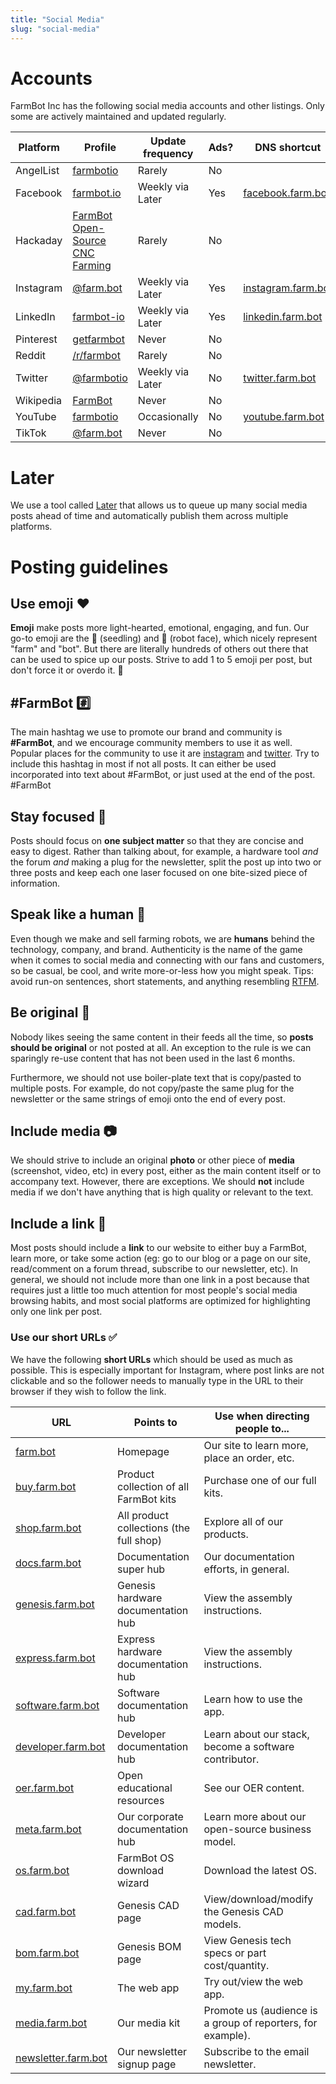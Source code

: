 ```yaml
---
title: "Social Media"
slug: "social-media"
---
```


# Accounts

FarmBot Inc has the following social media accounts and other listings. Only some are actively maintained and updated regularly.

|Platform   |Profile                                                       |Update frequency |Ads? |DNS shortcut                  |
|-----------|--------------------------------------------------------------|-----------------|-----|------------------------------|
|AngelList  |[farmbotio](https://angel.co/farmbotio)                       |Rarely           |No   |
|Facebook   |[farmbot.io](https://www.facebook.com/farmbot.io)             |Weekly via Later |Yes  |[facebook.farm.bot](http://facebook.farm.bot)
|Hackaday   |[FarmBot Open-Source CNC Farming](https://hackaday.io/project/2552-farmbot-open-source-cnc-farming)|Rarely|No  |
|Instagram  |[@farm.bot](https://www.instagram.com/farm.bot/)              |Weekly via Later |Yes  |[instagram.farm.bot](http://instagram.farm.bot)
|LinkedIn   |[farmbot-io](https://www.linkedin.com/company/farmbot-io/)    |Weekly via Later |Yes   |[linkedin.farm.bot](http://linkedin.farm.bot)
|Pinterest  |[getfarmbot](https://www.pinterest.com/getfarmbot/)           |Never            |No   |
|Reddit     |[/r/farmbot](https://www.reddit.com/r/farmbot)                |Rarely           |No   |
|Twitter    |[@farmbotio](https://twitter.com/farmbotio)                   |Weekly via Later |No   |[twitter.farm.bot](http://twitter.farm.bot)
|Wikipedia  |[FarmBot](https://en.wikipedia.org/wiki/FarmBot)              |Never            |No   |
|YouTube    |[farmbotio](https://www.youtube.com/farmbotio)                |Occasionally     |No   |[youtube.farm.bot](http://youtube.farm.bot)
|TikTok     |[@farm.bot](https://www.tiktok.com/@farm.bot)                 |Never            |No   |

# Later

We use a tool called [Later](http://later.com) that allows us to queue up many social media posts ahead of time and automatically publish them across multiple platforms.

# Posting guidelines

## Use emoji :heart:

**Emoji** make posts more light-hearted, emotional, engaging, and fun. Our go-to emoji are the :seedling: (seedling) and 🤖 (robot face), which nicely represent "farm" and "bot". But there are literally hundreds of others out there that can be used to spice up our posts. Strive to add 1 to 5 emoji per post, but don't force it or overdo it. 🖖

## #FarmBot :hash:

The main hashtag we use to promote our brand and community is **#FarmBot**, and we encourage community members to use it as well. Popular places for the community to use it are [instagram](https://www.instagram.com/explore/tags/farmbot/) and [twitter](https://twitter.com/hashtag/FarmBot). Try to include this hashtag in most if not all posts. It can either be used incorporated into text about #FarmBot, or just used at the end of the post. #FarmBot

## Stay focused :dart:

Posts should focus on **one subject matter** so that they are concise and easy to digest. Rather than talking about, for example, a hardware tool *and* the forum *and* making a plug for the newsletter, split the post up into two or three posts and keep each one laser focused on one bite-sized piece of information.

## Speak like a human :information_desk_person:

Even though we make and sell farming robots, we are **humans** behind the technology, company, and brand. Authenticity is the name of the game when it comes to social media and connecting with our fans and customers, so be casual, be cool, and write more-or-less how you might speak. Tips: avoid run-on sentences, short statements, and anything resembling [RTFM](https://en.wikipedia.org/wiki/RTFM).

## Be original :art:

Nobody likes seeing the same content in their feeds all the time, so **posts should be original** or not posted at all. An exception to the rule is we can sparingly re-use content that has not been used in the last 6 months.

Furthermore, we should not use boiler-plate text that is copy/pasted to multiple posts. For example, do not copy/paste the same plug for the newsletter or the same strings of emoji onto the end of every post.

## Include media :camera:

We should strive to include an original **photo** or other piece of **media** (screenshot, video, etc) in every post, either as the main content itself or to accompany text. However, there are exceptions. We should **not** include media if we don't have anything that is high quality or relevant to the text.

## Include a link :link:

Most posts should include a **link** to our website to either buy a FarmBot, learn more, or take some action (eg: go to our blog or a page on our site, read/comment on a forum thread, subscribe to our newsletter, etc). In general, we should not include more than one link in a post because that requires just a little too much attention for most people's social media browsing habits, and most social platforms are optimized for highlighting only one link per post.

### Use our short URLs :white_check_mark:

We have the following **short URLs** which should be used as much as possible. This is especially important for Instagram, where post links are not clickable and so the follower needs to manually type in the URL to their browser if they wish to follow the link.

|URL                                              |Points to                              |Use when directing people to...|
|-------------------------------------------------|---------------------------------------|------------------------------|
|[farm.bot](http://farm.bot)                      |Homepage                               |Our site to learn more, place an order, etc.
|[buy.farm.bot](http://buy.farm.bot)              |Product collection of all FarmBot kits |Purchase one of our full kits.
|[shop.farm.bot](http://shop.farm.bot)            |All product collections (the full shop)|Explore all of our products.
|[docs.farm.bot](http://docs.farm.bot)            |Documentation super hub                |Our documentation efforts, in general.
|[genesis.farm.bot](http://genesis.farm.bot)      |Genesis hardware documentation hub     |View the assembly instructions.
|[express.farm.bot](http://express.farm.bot)      |Express hardware documentation hub     |View the assembly instructions.
|[software.farm.bot](http://software.farm.bot)    |Software documentation hub             |Learn how to use the app.
|[developer.farm.bot](http://developer.farm.bot)  |Developer documentation hub            |Learn about our stack, become a software contributor.
|[oer.farm.bot](http://oer.farm.bot)              |Open educational resources             |See our OER content.
|[meta.farm.bot](http://meta.farm.bot)            |Our corporate documentation hub        |Learn more about our open-source business model.
|[os.farm.bot](http://os.farm.bot)                |FarmBot OS download wizard             |Download the latest OS.
|[cad.farm.bot](http://cad.farm.bot)              |Genesis CAD page                       |View/download/modify the Genesis CAD models.
|[bom.farm.bot](http://bom.farm.bot)              |Genesis BOM page                       |View Genesis tech specs or part cost/quantity.
|[my.farm.bot](http://my.farm.bot)                |The web app                            |Try out/view the web app.
|[media.farm.bot](http://media.farm.bot)          |Our media kit                          |Promote us (audience is a group of reporters, for example).
|[newsletter.farm.bot](http://newsletter.farm.bot)|Our newsletter signup page             |Subscribe to the email newsletter.
